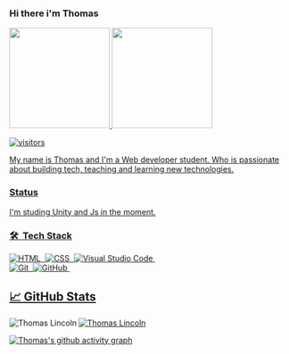 ### Hi there i'm Thomas

<div>
  <a href="https://github.com/ThomasLincoln">
  <img height="180em" src="https://github-readme-stats.vercel.app/api?username=ThomasLincoln&show_icons=true&theme=dark&include_all_commits=true&count_private=true"/>
  <img height="180em" src="https://github-readme-stats.vercel.app/api/top-langs/?username=ThomasLincoln&layout=compact&langs_count=7&theme=dark"/>
</div>

![visitors](https://visitor-badge.glitch.me/badge?page_id=ThomasLincoln.visitor-badge)

My name is Thomas and I'm a Web developer student. Who is passionate about building tech, teaching and learning new technologies.

### Status

I'm studing Unity and Js in the moment.

### 🛠 &nbsp;Tech Stack

![HTML](https://img.shields.io/badge/-HTML-05122A?style=flat&logo=HTML5)&nbsp;
![CSS](https://img.shields.io/badge/-CSS-05122A?style=flat&logo=CSS3&logoColor=1572B6)&nbsp;
![Visual Studio Code](https://img.shields.io/badge/-Visual%20Studio%20Code-05122A?style=flat&logo=visual-studio-code&logoColor=007ACC)&nbsp;
<br>
![Git](https://img.shields.io/badge/-Git-05122A?style=flat&logo=git)&nbsp;
![GitHub](https://img.shields.io/badge/-GitHub-05122A?style=flat&logo=github)&nbsp;
<br>

## &#x1f4c8; GitHub Stats

<p align="left"><img align="left" src="https://github-readme-stats.vercel.app/api/top-langs?username=ThomasLincoln&show_icons=true&locale=en&layout=compact&theme=radical" alt="Thomas Lincoln"/></p>

<p><img align="center" src="https://github-readme-streak-stats.herokuapp.com/?user=ThomasLincoln&theme=radical" alt="Thomas Lincoln" /></p>

[![Thomas's github activity graph](https://activity-graph.herokuapp.com/graph?username=ThomasLincoln&theme=rogue)](https://github.com/ashutosh00710/github-readme-activity-graph)

